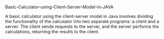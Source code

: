 Basic-Calculator-using-Client-Server-Model-In-JAVA

A basic calculator using the client-server model in Java involves dividing the functionality of the calculator into two separate programs: a client and a server. The client sends requests to the server, and the server performs the calculations, returning the results to the client.
